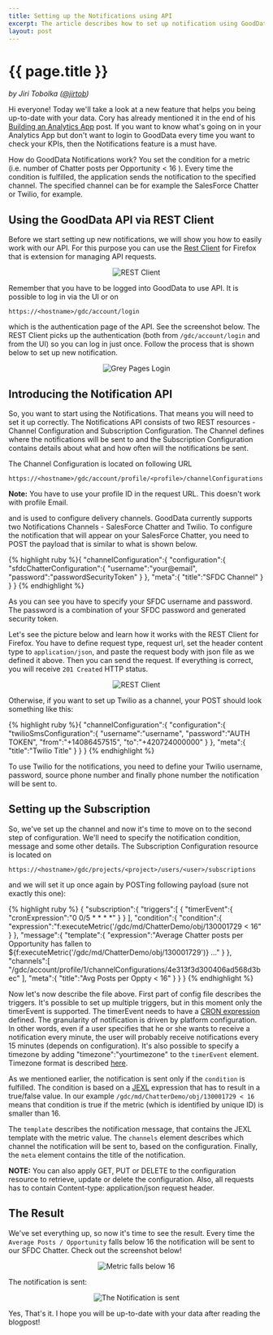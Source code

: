 ```yaml
---
title: Setting up the Notifications using API
excerpt: The article describes how to set up notification using GoodData Notifications API
layout: post
---
```


# {{ page.title }}

_by Jiri Tobolka ([@jirtob](http://twitter.com/jirtob))_

Hi everyone! Today we'll take a look at a new feature that helps you being up-to-date with your data. Cory has already mentioned it in the end of his [Building an Analytics App](http://www.gooddata.com/blog/building-an-app-part-2) post. If you want to know what's going on in your Analytics App but don't want to login to GoodData every time you want to check your KPIs, then the Notifications feature is a must have.

How do GoodData Notifications work? You set the condition for a metric (i.e. number of Chatter posts per Opportunity < 16 ). Every time the condition is fulfilled, the application sends the notification to the specified channel. The specified channel can be for example the SalesForce Chatter or Twilio, for example.

## Using the GoodData API via REST Client

Before we start setting up new notifications, we will show you how to easily work with our API. For this purpose you can use the [Rest Client](https://addons.mozilla.org/en-US/firefox/addon/restclient/) for Firefox that is extension for managing API requests. 

<p>
<center><img src="{{ site.root }}/images/posts/rest-client-addon.png" alt="REST Client"></center>
</p>

Remember that you have to be logged into GoodData to use API. It is possible to log in via the UI or on 

`https://<hostname>/gdc/account/login`

which is the authentication page of the API. See the screenshot below. The REST Client picks up the authentication (both from `/gdc/account/login` and from the UI) so you can log in just once. Follow the process that is shown below to set up new notification.

<p>
<center><img src="{{ site.root }}/images/posts/login-page-api.png" alt="Grey Pages Login"></center>
</p>

## Introducing the Notification API

So, you want to start using the Notifications. That means you will need to set it up correctly. The Notifications API consists of two REST resources - Channel Configuration and Subscription Configuration. The Channel defines where the notifications will be sent to and the Subscription Configuration contains details about what and how often will the notifications be sent.

The Channel Configuration is located on following URL 

`https://<hostname>/gdc/account/profile/<profile>/channelConfigurations`

**Note:** You have to use your profile ID in the request URL. This doesn't work with profile Email.

and is used to configure delivery channels. GoodData currently supports two Notifications Channels - SalesForce Chatter and Twilio. To configure the notification that will appear on your SalesForce Chatter, you need to POST the payload that is similar to what is shown below.

{% highlight ruby %}{
   "channelConfiguration":{
      "configuration":{
         "sfdcChatterConfiguration":{
            "username":"your@email",
            "password":"passwordSecurityToken"
         }
      },
      "meta":{
         "title":"SFDC Channel"
      }
   }
}
{% endhighlight %}

As you can see you have to specify your SFDC username and password. The password is a combination of your SFDC password and generated security token.

Let's see the picture below and learn how it works with the REST Client for Firefox. You have to define request type, request url, set the header content type to `application/json`, and paste the request body with json file as we defined it above. Then you can send the request. If everything is correct, you will receive `201 Created` HTTP status.

<p>
<center><img src="{{ site.root }}/images/posts/rest-client.png" alt="REST Client"></center>
</p>

Otherwise, if you want to set up Twilio as a channel, your POST should look something like this:

{% highlight ruby %}{
   "channelConfiguration":{
      "configuration":{
         "twilioSmsConfiguration":{
            "username":"username",
            "password":"AUTH TOKEN",
            "from":"+14086457515",
            "to":"+420724000000"
         }
      },
      "meta":{
         "title":"Twilio Title"
      }
   }
}
{% endhighlight %}

To use Twilio for the notifications, you need to define your Twilio username, password, source phone number and finally phone number the notification will be sent to.

## Setting up the Subscription

So, we've set up the channel and now it's time to move on to the second step of configuration. We'll need to specify the notification condition, message and some other details. The Subscription Configuration resource is located on

`https://<hostname>/gdc/projects/<project>/users/<user>/subscriptions`

and we will set it up once again by POSTing following payload (sure not exactly this one):

{% highlight ruby %}
{
   "subscription":{
      "triggers":[
         {
            "timerEvent":{
               "cronExpression":"0 0/5 * * * *"
            }
         }
      ],
      "condition":{
         "condition":{
            "expression":"f:executeMetric('/gdc/md/ChatterDemo/obj/130001729 < 16"
         }
      },
      "message":{
         "template":{
            "expression":"Average Chatter posts per Opportunity has fallen to ${f:executeMetric('/gdc/md/ChatterDemo/obj/130001729')} ..."
         }
      },
      "channels":[
         "/gdc/account/profile/1/channelConfigurations/4e313f3d300406ad568d3bec"
      ],
      "meta":{
         "title":"Avg Posts per Oppty < 16"
      }
   }
}
{% endhighlight %}

Now let's now describe the file above. First part of config file describes the triggers. It's possible to set up multiple triggers, but in this moment only the timerEvent is supported. The timerEvent needs to have a [CRON expression](http://static.springsource.org/spring/docs/3.0.x/javadoc-api/org/springframework/scheduling/support/CronSequenceGenerator.html) defined. The granularity of notification is driven by platform configuration. In other words, even if a user specifies that he or she wants to receive a notification every minute, the user will probably receive notifications every 15 minutes (depends on configuration). It's also possible to specify a timezone by adding "timezone":"yourtimezone" to the `timerEvent` element. Timezone format is described [here](http://download.oracle.com/javase/6/docs/api/java/util/TimeZone.html).

As we mentioned earlier, the notification is sent only if the `condition` is fulfilled. The condition is based on a [JEXL](http://commons.apache.org/jexl/) expression that has to result in a true/false value. In our example `/gdc/md/ChatterDemo/obj/130001729 < 16` means that condition is true if the metric (which is identified by unique ID) is smaller than 16. 

The `template` describes the notification message, that contains the JEXL template with the metric value. The `channels` element describes which channel the notification will be sent to, based on the configuration. Finally, the `meta` element contains the title of the notification.

**NOTE:** You can also apply GET, PUT or DELETE to the configuration resource to retrieve, update or delete the configuration. Also, all requests has to contain Content-type: application/json request header. 

## The Result

We've set everything up, so now it's time to see the result. Every time the `Average Posts / Opportunity` falls below 16 the notification will be sent to our SFDC Chatter. Check out the screenshot below!

<p>
<center><img src="{{ site.root }}/images/posts/notification.jpg" alt="Metric falls below 16"></center>
</p>

The notification is sent:

<p>
<center><img src="{{ site.root }}/images/posts/notification2.jpg" alt="The Notification is sent"></center>
</p>

Yes, That's it. I hope you will be up-to-date with your data after reading the blogpost!


